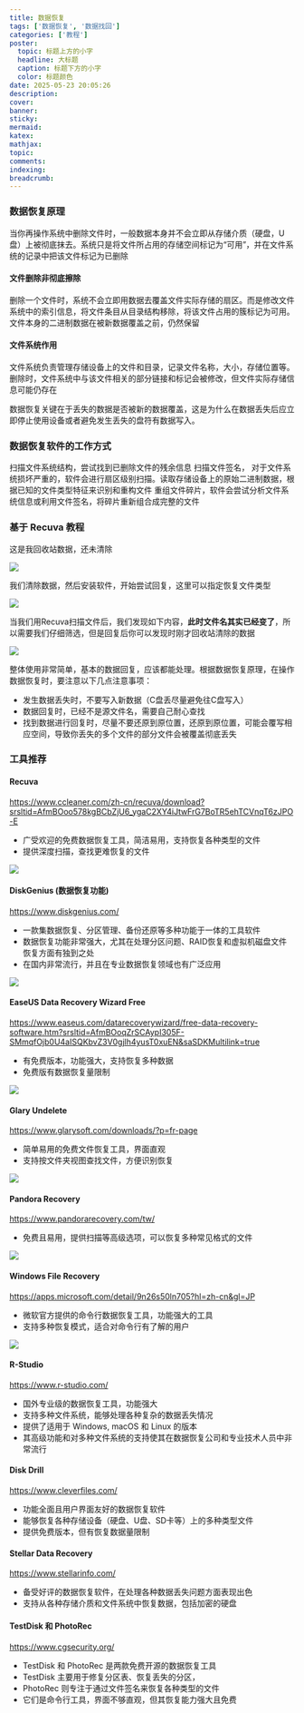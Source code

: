 ```yaml
---
title: 数据恢复
tags: ['数据恢复', '数据找回']
categories: ['教程']
poster:
  topic: 标题上方的小字
  headline: 大标题
  caption: 标题下方的小字
  color: 标题颜色
date: 2025-05-23 20:05:26
description:
cover:
banner:
sticky:
mermaid:
katex:
mathjax:
topic:
comments:
indexing:
breadcrumb:
---
```


### 数据恢复原理

当你再操作系统中删除文件时，一般数据本身并不会立即从存储介质（硬盘，U盘）上被彻底抹去。系统只是将文件所占用的存储空间标记为“可用”，并在文件系统的记录中把该文件标记为已删除

#### 文件删除非彻底擦除
删除一个文件时，系统不会立即用数据去覆盖文件实际存储的扇区。而是修改文件系统中的索引信息，将文件条目从目录结构移除，将该文件占用的簇标记为可用。文件本身的二进制数据在被新数据覆盖之前，仍然保留

#### 文件系统作用
文件系统负责管理存储设备上的文件和目录，记录文件名称，大小，存储位置等。删除时，文件系统中与该文件相关的部分链接和标记会被修改，但文件实际存储信息可能仍存在

数据恢复关键在于丢失的数据是否被新的数据覆盖，这是为什么在数据丢失后应立即停止使用设备或者避免发生丢失的盘符有数据写入。

### 数据恢复软件的工作方式

扫描文件系统结构，尝试找到已删除文件的残余信息
扫描文件签名， 对于文件系统损坏严重的，软件会进行扇区级别扫描。读取存储设备上的原始二进制数据，根据已知的文件类型特征来识别和重构文件
重组文件碎片，软件会尝试分析文件系统信息或利用文件签名，将碎片重新组合成完整的文件

### 基于 Recuva 教程

这是我回收站数据，还未清除

![](https://pub-7fe6bbbffb8045bf9f5bbb3f378ea457.r2.dev/recover/Snipaste_2025-05-19_22-47-35.png)

我们清除数据，然后安装软件，开始尝试回复，这里可以指定恢复文件类型

![](https://pub-7fe6bbbffb8045bf9f5bbb3f378ea457.r2.dev/recover/Snipaste_2025-05-19_22-48-47.png)

当我们用Recuva扫描文件后，我们发现如下内容，**此时文件名其实已经变了**，所以需要我们仔细筛选，但是回复后你可以发现时刚才回收站清除的数据

![](https://pub-7fe6bbbffb8045bf9f5bbb3f378ea457.r2.dev/recover/Snipaste_2025-05-19_22-50-42.png)

整体使用非常简单，基本的数据回复，应该都能处理。根据数据恢复原理，在操作数据恢复时，要注意以下几点注意事项：

- 发生数据丢失时，不要写入新数据（C盘丢尽量避免往C盘写入）
- 数据回复时，已经不是源文件名，需要自己耐心查找
- 找到数据进行回复时，尽量不要还原到原位置，还原到原位置，可能会覆写相应空间，导致你丢失的多个文件的部分文件会被覆盖彻底丢失

### 工具推荐

#### Recuva

https://www.ccleaner.com/zh-cn/recuva/download?srsltid=AfmBOoo578kgBCbZjU6_ygaC2XY4iJtwFrG7BoTR5ehTCVnqT6zJPO-E

- 广受欢迎的免费数据恢复工具，简洁易用，支持恢复各种类型的文件
- 提供深度扫描，查找更难恢复的文件

![](https://pub-7fe6bbbffb8045bf9f5bbb3f378ea457.r2.dev/recover/Snipaste_2025-05-19_22-58-07.png)

#### DiskGenius (数据恢复功能)

https://www.diskgenius.com/

- 一款集数据恢复、分区管理、备份还原等多种功能于一体的工具软件
- 数据恢复功能非常强大，尤其在处理分区问题、RAID恢复和虚拟机磁盘文件恢复方面有独到之处
- 在国内非常流行，并且在专业数据恢复领域也有广泛应用

![](https://pub-7fe6bbbffb8045bf9f5bbb3f378ea457.r2.dev/recover/Snipaste_2025-05-20_06-24-34.png)

#### EaseUS Data Recovery Wizard Free

https://www.easeus.com/datarecoverywizard/free-data-recovery-software.htm?srsltid=AfmBOoqZrSCAypI305F-SMmqfOjb0U4aISQKbvZ3V0gjlh4yusT0xuEN&saSDKMultilink=true

- 有免费版本，功能强大，支持恢复多种数据
- 免费版有数据恢复量限制

![](https://pub-7fe6bbbffb8045bf9f5bbb3f378ea457.r2.dev/recover/Snipaste_2025-05-19_23-00-16.png)

#### Glary Undelete

https://www.glarysoft.com/downloads/?p=fr-page

- 简单易用的免费文件恢复工具，界面直观
- 支持按文件夹视图查找文件，方便识别恢复

![](https://pub-7fe6bbbffb8045bf9f5bbb3f378ea457.r2.dev/recover/Snipaste_2025-05-19_22-57-34.png)

#### Pandora Recovery

https://www.pandorarecovery.com/tw/

- 免费且易用，提供扫描等高级选项，可以恢复多种常见格式的文件

![](https://pub-7fe6bbbffb8045bf9f5bbb3f378ea457.r2.dev/recover/Snipaste_2025-05-19_23-02-20.png)

#### Windows File Recovery

https://apps.microsoft.com/detail/9n26s50ln705?hl=zh-cn&gl=JP

- 微软官方提供的命令行数据恢复工具，功能强大的工具
- 支持多种恢复模式，适合对命令行有了解的用户

![](https://pub-7fe6bbbffb8045bf9f5bbb3f378ea457.r2.dev/recover/Snipaste_2025-05-19_23-02-36.png)

#### R-Studio

https://www.r-studio.com/

- 国外专业级的数据恢复工具，功能强大
- 支持多种文件系统，能够处理各种复杂的数据丢失情况
- 提供了适用于 Windows, macOS 和 Linux 的版本
- 其高级功能和对多种文件系统的支持使其在数据恢复公司和专业技术人员中非常流行

#### Disk Drill

https://www.cleverfiles.com/

- 功能全面且用户界面友好的数据恢复软件
- 能够恢复各种存储设备（硬盘、U盘、SD卡等）上的多种类型文件
- 提供免费版本，但有恢复数据量限制

#### Stellar Data Recovery

https://www.stellarinfo.com/

- 备受好评的数据恢复软件，在处理各种数据丢失问题方面表现出色
- 支持从各种存储介质和文件系统中恢复数据，包括加密的硬盘


#### TestDisk 和 PhotoRec

https://www.cgsecurity.org/

- TestDisk 和 PhotoRec 是两款免费开源的数据恢复工具
- TestDisk 主要用于修复分区表、恢复丢失的分区，
- PhotoRec 则专注于通过文件签名来恢复各种类型的文件
- 它们是命令行工具，界面不够直观，但其恢复能力强大且免费